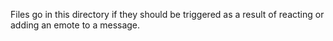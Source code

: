 Files go in this directory if they should be triggered as a result of reacting or adding an emote to a message.